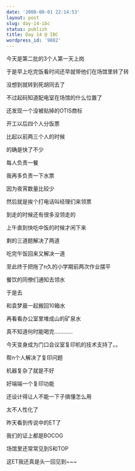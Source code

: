 ```yaml
---
date: '2008-08-01 22:14:53'
layout: post
slug: day-14-ibc
status: publish
title: Day 14 @ IBC
wordpress_id: '9882'
---
```


今天是第二批的3个人第一天上岗


于是早上吃完饭看时间还早就带他们在场馆里转了转


没想到就转到死胡同去了


不过起码知道配电室在场馆的什么位置了


还发现一个没被贴掉的OTIS商标


开工以后四个人分饭票


比起以前两三个人的时候


的确是快了不少


每人负责一餐


我再多负责一下水票


因为夜宵数量比较少


然后就是挨个打电话叫经理们来领票


到走的时候还有很多没领走的


上午直到快吃中饭的时候才闲下来


剩的三道题解决了两道


吃完午饭回来又解决一道


至此终于把拖了n久的小学期前两次作业摆平


餐饮的同僚们通知去领水


于是去


和袁梦晨一起搬回10箱水


再看看办公室里堆成山的矿泉水


真不知道何时能喝完…………


今天变身成为门口会议室复印机的技术支持了。。


帮n个人解决了复印问题


机器复杂了就是不好


好端端一个复印功能


还设计得让人不能一下子搞懂怎么用


太不人性化了


昨天看到传说中的ET了


我们的证上都是BOCOG


场馆里还常常见到S和TOP


这ET我还真是头一回见到~~~
